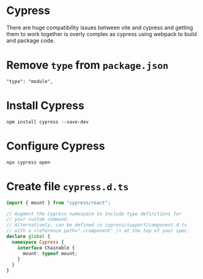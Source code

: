 # Cypress

There are huge compatibility issues between vite and cypress and getting them to work together is overly complex as cypress using webpack to build and package code.

# Remove `type` from `package.json`

```
"type": "module",
```

# Install Cypress

```
npm install cypress --save-dev
```

# Configure Cypress

```
npx cypress open
```

# Create file `cypress.d.ts`

```ts
import { mount } from "cypress/react";

// Augment the Cypress namespace to include type definitions for
// your custom command.
// Alternatively, can be defined in cypress/support/component.d.ts
// with a <reference path="./component" /> at the top of your spec.
declare global {
  namespace Cypress {
    interface Chainable {
      mount: typeof mount;
    }
  }
}
```
